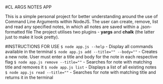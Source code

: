 #CL ARGS NOTES APP

This is a simple personal project for better understanding around the use of Command Line Arguments within NodeJS. The user can create, remove, list and read any specified notes, in which all notes are saved within a .json-formatted file
The project utilises two plugins - **yargs** and **chalk** (the latter just to make it look pretty).

#INSTRUCTIONS FOR USE
`$ node app.js --help` - Display all commands available in the terminal
`$ node app.js add --title="" --body=""` - Creates a new note. User must enter a title and body for the note in each respective flag
`$ node app.js remove --title=""` - Searches for note with matching title and removes it
`$ node app.js list` - Displays a list of all existing notes
`$ node app.js read --title=""` - Searches for note with matching title and returns it in the terminal
